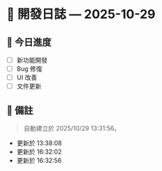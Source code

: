 # 📅 開發日誌 — 2025-10-29

## 🧩 今日進度
- [ ] 新功能開發
- [ ] Bug 修復
- [ ] UI 改善
- [ ] 文件更新

## 💭 備註
> 自動建立於 2025/10/29 13:31:56。
- 更新於 13:38:08
- 更新於 16:32:02
- 更新於 16:32:56
